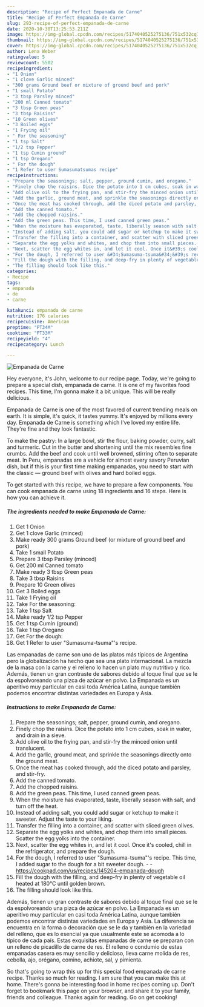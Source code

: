 ```yaml
---
description: "Recipe of Perfect Empanada de Carne"
title: "Recipe of Perfect Empanada de Carne"
slug: 293-recipe-of-perfect-empanada-de-carne
date: 2020-10-30T13:25:53.211Z
image: https://img-global.cpcdn.com/recipes/5174040525275136/751x532cq70/empanada-de-carne-recipe-main-photo.jpg
thumbnail: https://img-global.cpcdn.com/recipes/5174040525275136/751x532cq70/empanada-de-carne-recipe-main-photo.jpg
cover: https://img-global.cpcdn.com/recipes/5174040525275136/751x532cq70/empanada-de-carne-recipe-main-photo.jpg
author: Lena Weber
ratingvalue: 5
reviewcount: 5502
recipeingredient:
- "1 Onion"
- "1 clove Garlic minced"
- "300 grams Ground beef or mixture of ground beef and pork"
- "1 small Potato"
- "3 tbsp Parsley minced"
- "200 ml Canned tomato"
- "3 tbsp Green peas"
- "3 tbsp Raisins"
- "10 Green olives"
- "3 Boiled eggs"
- "1 Frying oil"
- " For the seasoning"
- "1 tsp Salt"
- "1/2 tsp Pepper"
- "1 tsp Cumin ground"
- "1 tsp Oregano"
- " For the dough"
- "1 Refer to user Sumasumatsumas recipe"
recipeinstructions:
- "Prepare the seasonings; salt, pepper, ground cumin, and oregano."
- "Finely chop the raisins. Dice the potato into 1 cm cubes, soak in water, and drain in a sieve."
- "Add olive oil to the frying pan, and stir-fry the minced onion until translucent."
- "Add the garlic, ground meat, and sprinkle the seasonings directly onto the ground meat."
- "Once the meat has cooked through, add the diced potato and parsley, and stir-fry."
- "Add the canned tomato."
- "Add the chopped raisins."
- "Add the green peas. This time, I used canned green peas."
- "When the moisture has evaporated, taste, liberally season with salt, and turn off the heat."
- "Instead of adding salt, you could add sugar or ketchup to make it sweeter. Adjust the taste to your liking."
- "Transfer the filling into a container, and scatter with sliced green olives."
- "Separate the egg yolks and whites, and chop them into small pieces. Scatter the egg yolks into the container."
- "Next, scatter the egg whites in, and let it cool. Once it&#39;s cooled, chill in the refrigerator, and prepare the dough."
- "For the dough, I referred to user &#34;Sumasuma-tsuma&#34;&#39;s recipe. This time, I added sugar to the dough for a bit sweeter dough.  https://cookpad.com/us/recipes/145204-empanada-dough"
- "Fill the dough with the filling, and deep-fry in plenty of vegetable oil heated at 180°C until golden brown."
- "The filling should look like this."
categories:
- Recipe
tags:
- empanada
- de
- carne

katakunci: empanada de carne 
nutrition: 176 calories
recipecuisine: American
preptime: "PT34M"
cooktime: "PT33M"
recipeyield: "4"
recipecategory: Lunch

---
```



![Empanada de Carne](https://img-global.cpcdn.com/recipes/5174040525275136/751x532cq70/empanada-de-carne-recipe-main-photo.jpg)

Hey everyone, it's John, welcome to our recipe page. Today, we're going to prepare a special dish, empanada de carne. It is one of my favorites food recipes. This time, I'm gonna make it a bit unique. This will be really delicious.

Empanada de Carne is one of the most favored of current trending meals on earth. It is simple, it's quick, it tastes yummy. It's enjoyed by millions every day. Empanada de Carne is something which I've loved my entire life. They're fine and they look fantastic.

To make the pastry: In a large bowl, stir the flour, baking powder, curry, salt and turmeric. Cut in the butter and shortening until the mix resembles fine crumbs. Add the beef and cook until well browned, stirring often to separate meat. In Peru, empanadas are a vehicle for almost every savory Peruvian dish, but if this is your first time making empanadas, you need to start with the classic — ground beef with olives and hard boiled eggs.


To get started with this recipe, we have to prepare a few components. You can cook empanada de carne using 18 ingredients and 16 steps. Here is how you can achieve it.

<!--inarticleads1-->

##### The ingredients needed to make Empanada de Carne:

1. Get 1 Onion
1. Get 1 clove Garlic (minced)
1. Make ready 300 grams Ground beef (or mixture of ground beef and pork)
1. Take 1 small Potato
1. Prepare 3 tbsp Parsley (minced)
1. Get 200 ml Canned tomato
1. Make ready 3 tbsp Green peas
1. Take 3 tbsp Raisins
1. Prepare 10 Green olives
1. Get 3 Boiled eggs
1. Take 1 Frying oil
1. Take  For the seasoning:
1. Take 1 tsp Salt
1. Make ready 1/2 tsp Pepper
1. Get 1 tsp Cumin (ground)
1. Take 1 tsp Oregano
1. Get  For the dough:
1. Get 1 Refer to user &#34;Sumasuma-tsuma&#34;&#39;s recipe.


Las empanadas de carne son uno de las platos más típicos de Argentina pero la globalización ha hecho que sea una plato internacional. La mezcla de la masa con la carne y el relleno lo hacen un plato muy nutritivo y rico. Además, tienen un gran contraste de sabores debido al toque final que se le da espolvoreando una pizca de azúcar en polvo. La Empanada es un aperitivo muy particular en casi toda América Latina, aunque también podemos encontrar distintas variedades en Europa y Asia. 

<!--inarticleads2-->

##### Instructions to make Empanada de Carne:

1. Prepare the seasonings; salt, pepper, ground cumin, and oregano.
1. Finely chop the raisins. Dice the potato into 1 cm cubes, soak in water, and drain in a sieve.
1. Add olive oil to the frying pan, and stir-fry the minced onion until translucent.
1. Add the garlic, ground meat, and sprinkle the seasonings directly onto the ground meat.
1. Once the meat has cooked through, add the diced potato and parsley, and stir-fry.
1. Add the canned tomato.
1. Add the chopped raisins.
1. Add the green peas. This time, I used canned green peas.
1. When the moisture has evaporated, taste, liberally season with salt, and turn off the heat.
1. Instead of adding salt, you could add sugar or ketchup to make it sweeter. Adjust the taste to your liking.
1. Transfer the filling into a container, and scatter with sliced green olives.
1. Separate the egg yolks and whites, and chop them into small pieces. Scatter the egg yolks into the container.
1. Next, scatter the egg whites in, and let it cool. Once it&#39;s cooled, chill in the refrigerator, and prepare the dough.
1. For the dough, I referred to user &#34;Sumasuma-tsuma&#34;&#39;s recipe. This time, I added sugar to the dough for a bit sweeter dough. -  - https://cookpad.com/us/recipes/145204-empanada-dough
1. Fill the dough with the filling, and deep-fry in plenty of vegetable oil heated at 180°C until golden brown.
1. The filling should look like this.


Además, tienen un gran contraste de sabores debido al toque final que se le da espolvoreando una pizca de azúcar en polvo. La Empanada es un aperitivo muy particular en casi toda América Latina, aunque también podemos encontrar distintas variedades en Europa y Asia. La diferencia se encuentra en la forma o decoración que se le da y también en la variedad del relleno, que es lo esencial ya que usualmente este se acomoda a lo típico de cada país. Estas exquisitas empanadas de carne se preparan con un relleno de picadillo de carne de res. El relleno o condumio de estas empanadas casera es muy sencillo y delicioso, lleva carne molida de res, cebolla, ajo, orégano, comino, achiote, sal, y pimienta. 

So that's going to wrap this up for this special food empanada de carne recipe. Thanks so much for reading. I am sure that you can make this at home. There's gonna be interesting food in home recipes coming up. Don't forget to bookmark this page on your browser, and share it to your family, friends and colleague. Thanks again for reading. Go on get cooking!
